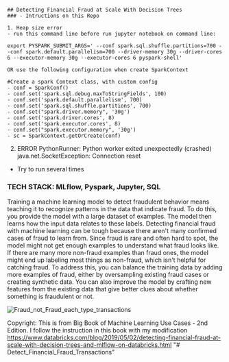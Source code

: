     ## Detecting Financial Fraud at Scale With Decision Trees
    ### - Intructions on this Repo

    1. Heap size error
    - run this command line before run jupyter notebook on command line:

    export PYSPARK_SUBMIT_ARGS=' --conf spark.sql.shuffle.partitions=700 --conf spark.default.parallelism=700 --driver-memory 30g --driver-cores 6 --executor-memory 30g --executor-cores 6 pyspark-shell'

    OR use the following configuration when create SparkContext

    #Create a spark Context class, with custom config
    - conf = SparkConf()
    - conf.set('spark.sql.debug.maxToStringFields', 100)
    - conf.set('spark.default.parallelism', 700)
    - conf.set('spark.sql.shuffle.partitions', 700)
    - conf.set("spark.driver.memory", '30g')
    - conf.set('spark.driver.cores', 8)
    - conf.set('spark.executor.cores', 8)
    - conf.set("spark.executor.memory", '30g')
    - sc = SparkContext.getOrCreate(conf)

2. ERROR PythonRunner: Python worker exited unexpectedly (crashed) java.net.SocketException: Connection reset

- Try to run several times

### TECH STACK: MLflow, Pyspark, Jupyter, SQL

Training a machine learning model to detect fraudulent behavior means teaching it to recognize patterns in the data that indicate fraud. To do this, you provide the model with a large dataset of examples. The model then learns how the input data relates to these labels. Detecting financial fraud with machine learning can be tough because there aren't many confirmed cases of fraud to learn from. Since fraud is rare and often hard to spot, the model might not get enough examples to understand what fraud looks like. 
If there are many more non-fraud examples than fraud ones, the model might end up labeling most things as non-fraud, which isn't helpful for catching fraud. To address this, you can balance the training data by adding more examples of fraud, either by oversampling existing fraud cases or creating synthetic data. You can also improve the model by crafting new features from the existing data that give better clues about whether something is fraudulent or not.

![Fraud_not_Fraud_each_type_transactions](https://user-images.githubusercontent.com/93171100/217422354-6c7bd4ab-bf6f-48b1-b534-4f745b0fe9e5.png)


Copyright: This is from Big Book of Machine Learning Use Cases - 2nd Edition. I follow the instruction in this book with my modification
https://www.databricks.com/blog/2019/05/02/detecting-financial-fraud-at-scale-with-decision-trees-and-mlflow-on-databricks.html
"# Detect_Financial_Fraud_Transactions" 
